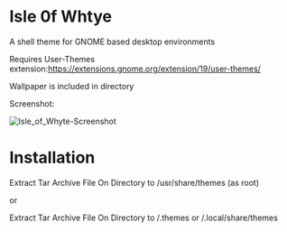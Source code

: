 # Isle 0f Whtye  
A shell theme for GNOME based desktop environments

Requires User-Themes extension:https://extensions.gnome.org/extension/19/user-themes/

Wallpaper is included in directory

Screenshot:

![Isle_of_Whyte-Screenshot](https://user-images.githubusercontent.com/88061514/210189874-05b0860b-5ad4-40b5-adbf-9610b5cd0cbf.png)

# Installation
 Extract Tar Archive File On Directory to /usr/share/themes (as root)
 
 or
 
 Extract Tar Archive File On Directory to /.themes or /.local/share/themes
